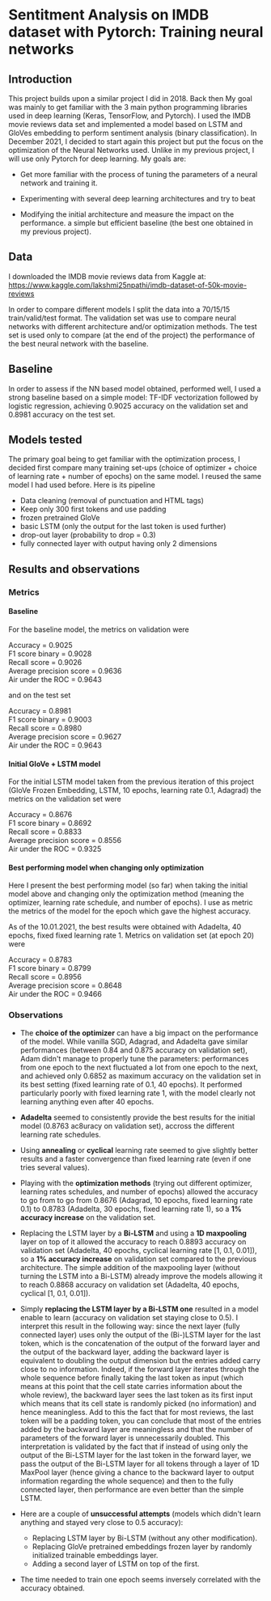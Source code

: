 # Sentitment Analysis on IMDB dataset with Pytorch: Training neural networks

## Introduction
This project builds upon a similar project I did in 2018. Back then
My goal was mainly to get familiar with the 3 main python programming libraries
used in deep learning (Keras, TensorFlow, and Pytorch). I used the 
IMDB movie reviews data set and implemented a model based on LSTM and
GloVes embedding to perform sentiment analysis (binary classification).
In December 2021, I decided to start again this project but put the focus
on the optimization of the Neural Networks used. Unlike in my previous
project, I will use only Pytorch for deep learning. My goals are:
* Get more familiar with the process of tuning the parameters of a neural
network and training it.
  
* Experimenting with several deep learning architectures and try to beat
* Modifying the initial architecture and measure the impact on the performance.
a simple but efficient baseline (the best one obtained in my previous project).

## Data
I downloaded the IMDB movie reviews data from Kaggle at:
https://www.kaggle.com/lakshmi25npathi/imdb-dataset-of-50k-movie-reviews

In order to compare different models I split the data into a 70/15/15
train/valid/test format. The validation set was use to compare neural networks
with different architecture and/or optimization methods. The test set is used
only to compare (at the end of the project) the performance of the best neural
network with the baseline.

## Baseline
In order to assess if the NN based model obtained, performed well, I used a strong
baseline based on a simple model: TF-IDF vectorization followed by logistic regression,
achieving 0.9025 accuracy on the validation set and 0.8981 accuracy on the test set.

## Models tested
The primary goal being to get familiar with the optimization process, I decided first
compare many training set-ups (choice of optimizer + choice of learning rate + number of epochs)
on the same model. I reused the same model I had used before. Here is its pipeline
* Data cleaning (removal of punctuation and HTML tags)
* Keep only 300 first tokens and use padding
* frozen pretrained GloVe
* basic LSTM (only the output for the last token is used further)
* drop-out layer (probability to drop = 0.3)
* fully connected layer with output having only 2 dimensions

## Results and observations

### Metrics

#### Baseline
For the baseline model, the metrics on validation were

Accuracy = 0.9025  
F1 score binary = 0.9028  
Recall score = 0.9026  
Average precision score = 0.9636  
Air under the ROC = 0.9643  

and on the test set

Accuracy = 0.8981  
F1 score binary = 0.9003  
Recall score = 0.8980  
Average precision score = 0.9627  
Air under the ROC = 0.9643  

#### Initial GloVe + LSTM model

For the initial LSTM model taken from the previous iteration of this project
(GloVe Frozen Embedding, LSTM, 10 epochs, learning rate 0.1, Adagrad)
the metrics on the validation set were

Accuracy = 0.8676  
F1 score binary = 0.8692  
Recall score = 0.8833  
Average precision score = 0.8556  
Air under the ROC = 0.9325  

#### Best performing model when changing only optimization

Here I present the best performing model (so far)
when taking the initial model above and changing only the optimization method
(meaning the optimizer, learning rate schedule, and number of epochs). I use
as metric the metrics of the model for the epoch which gave the highest
accuracy.

As of the 10.01.2021, the best results were obtained with Adadelta, 40 epochs, fixed
fixed learning rate 1. Metrics on validation set (at epoch 20) were

Accuracy = 0.8783  
F1 score binary = 0.8799  
Recall score = 0.8956  
Average precision score = 0.8648  
Air under the ROC = 0.9466  



### Observations
* The **choice of the optimizer** can have a big impact on the performance of the model.
While vanilla SGD, Adagrad, and Adadelta gave similar performances (between 0.84 and 0.875
  accuracy on validation set), Adam didn't manage to properly tune the parameters:
  performances from one epoch to the next fluctuated a lot from one epoch to
  the next, and achieved only 0.6852 as maximum accuracy on the validation set
  in its best setting (fixed learning rate of 0.1, 40 epochs). It performed
  particularly poorly with fixed learning rate 1, with the model clearly not learning
  anything even after 40 epochs.
  
* **Adadelta** seemed to consistently provide the best results for the initial model (0.8763 ac8uracy
  on validation set), accross the different learning rate schedules.
  
* Using **annealing** or **cyclical** learning rate seemed to give slightly better results and a faster convergence than
  fixed learning rate (even if one tries several values).

* Playing with the **optimization methods** (trying out different optimizer, learning rates schedules, and number of epochs)
  allowed the accuracy to go from to go from 0.8676 (Adagrad, 10 epochs, fixed learning rate 0.1)
  to 0.8783 (Adadelta, 30 epochs, fixed learning rate 1), so a **1% accuracy increase** on the validation set.
  
* Replacing the LSTM layer by a **Bi-LSTM** and using a **1D maxpooling** layer on top of it
  allowed the accuracy to reach 0.8893 accuracy on validation set (Adadelta, 40 epochs, cyclical learning rate [1,
  0.1, 0.01]), so a **1% accuracy increase** on validation set compared to the previous architecture.
  The simple addition of the maxpooling layer (without turning the LSTM into a Bi-LSTM)
  already improve the models allowing it to reach 0.8868 accuracy on validation set (Adadelta,
  40 epochs, cyclical [1, 0.1, 0.01]).
  
* Simply **replacing the LSTM layer by a Bi-LSTM one** resulted in a model enable to learn
  (accuracy on validation set staying close to 0.5). I interpret this result in the
  following way: since the next layer (fully connected layer) uses only the output
  of the (Bi-)LSTM layer for the last token, which is the concatenation of the output
  of the forward layer and the output of the backward layer, adding the backward
  layer is equivalent to doubling the output dimension but the entries added carry
  close to no information. Indeed, if the forward layer iterates through the whole
  sequence before finally taking the last token as input (which means at this point
  that the cell state carries information about the whole review), the backward
  layer sees the last token as its first input which means that its cell state is
  randomly picked (no information) and hence meaningless. Add to this the fact
  that for most reviews, the last token will be a padding token, you can conclude
  that most of the entries added by the backward layer are meaningless and that
  the number of parameters of the forward layer is unnecessarily doubled. This
  interpretation is validated by the fact that if instead of using only the output
  of the Bi-LSTM layer for the last token in the forward layer, we pass the output
  of the Bi-LSTM layer for all tokens through a layer of 1D MaxPool layer (hence
  giving a chance to the backward layer to output information regarding the whole
  sequence) and then to the fully connected layer, then performance are even
  better than the simple LSTM.
  
* Here are a couple of **unsuccessful attempts** (models which didn't learn anything
  and stayed very close to 0.5 accuracy):
  * Replacing LSTM layer by Bi-LSTM (without any other modification).
  * Replacing GloVe pretrained embeddings frozen layer by randomly initialized
    trainable embeddings layer.
  * Adding a second layer of LSTM on top of the first.  
  
* The time needed to train one epoch seems inversely correlated with the accuracy
  obtained.


  

